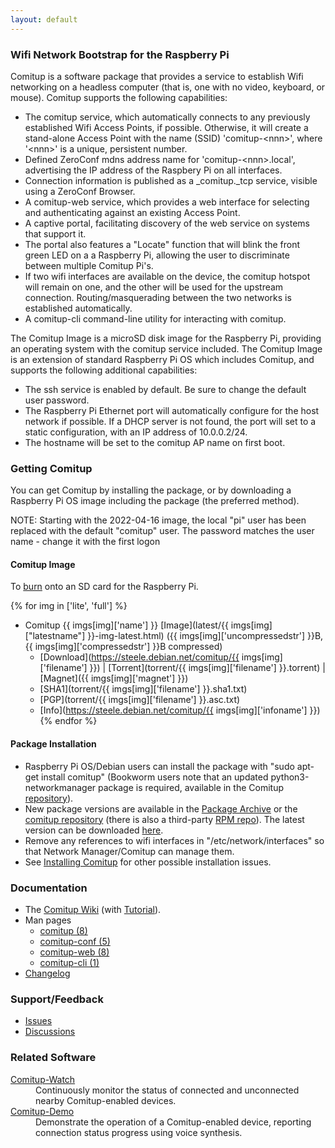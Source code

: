 ```yaml
---
layout: default
---
```


### Wifi Network Bootstrap for the Raspberry Pi

Comitup is a software package that provides a service to establish Wifi
networking on a headless computer (that is, one with no video, keyboard, or mouse).
Comitup supports the following capabilities:

* The comitup service, which automatically connects to any previously
established 
Wifi Access Points, if possible. Otherwise, it will create a stand-alone 
Access Point with the name (SSID) 'comitup-&lt;nnn&gt;', 
where '&lt;nnn&gt;' is a unique, persistent number.
* Defined ZeroConf mdns address name for
'comitup-&lt;nnn&gt;.local', advertising the IP address of the Raspbery
Pi on all interfaces.
* Connection information is published as a _comitup._tcp service, visible
using a ZeroConf Browser.
* A comitup-web service, which provides a web interface for selecting and 
authenticating against an existing Access Point.
* A captive portal, facilitating discovery of the web service on systems
that support it.
* The portal also features a "Locate" function that will blink the front
green LED on a a Raspberry Pi, allowing the user to discriminate between
multiple Comitup Pi's.
* If two wifi interfaces are available on the device, the comitup hotspot
will remain on one, and the other will be used for the upstream connection.
Routing/masquerading between the two networks is established automatically.
* A comitup-cli command-line utility for interacting with comitup.

The Comitup Image is a microSD disk image for the Raspberry Pi, providing
an operating system with the comitup service included. The Comitup Image is an
extension of standard Raspberry Pi OS which includes Comitup, and supports
the following additional
capabilities:

* The ssh service is enabled by default. Be sure to change the default user
password.
* The Raspberry Pi Ethernet port will automatically configure for the host
network if possible. If a DHCP server is not found, the port will set to
a static configuration, with an IP address of 10.0.0.2/24.
* The hostname will be set to the comitup AP name on first
boot.

### Getting Comitup

You can get Comitup by installing the package, or by downloading a Raspberry Pi
OS image including the package (the preferred method).

NOTE: Starting with the 2022-04-16 image, the local "pi" user has been replaced
with the default "comitup" user. The password matches the user name - change it
with the first logon

#### Comitup Image
To [burn](https://github.com/davesteele/comitup/wiki/Tutorial#copy-the-image-to-a-microsd-card) onto an SD card for the Raspberry Pi.

{% for img in ['lite', 'full'] %}
* Comitup {{ imgs[img]['name'] }} [Image](latest/{{ imgs[img]["latestname"] }}-img-latest.html) ({{ imgs[img]['uncompressedstr'] }}B, {{ imgs[img]['compressedstr'] }}B compressed)
  * [Download](https://steele.debian.net/comitup/{{ imgs[img]['filename'] }}) | [Torrent](torrent/{{ imgs[img]['filename'] }}.torrent) | [Magnet]({{ imgs[img]['magnet'] }}) 
  * [SHA1](torrent/{{ imgs[img]['filename'] }}.sha1.txt)
  * [PGP](torrent/{{ imgs[img]['filename'] }}.asc.txt)
  * [Info](https://steele.debian.net/comitup/{{ imgs[img]['infoname'] }})
{% endfor %}

#### Package Installation

* Raspberry Pi OS/Debian users can install the package with "sudo apt-get
  install comitup" (Bookworm users note that an updated python3-networkmanager package is required, available in the
  Comitup [repository](ppa.html)).
* New package versions are available in the [Package Archive](archive.html) or
  the [comitup repository](ppa.html) (there is also a third-party [RPM repo](https://github.com/davesteele/comitup/issues/222)). The latest version can be downloaded
  [here](latest/comitup_latest.html).
* Remove any references to wifi interfaces in "/etc/network/interfaces" so that
  Network Manager/Comitup can manage them.
* See [Installing
  Comitup](https://github.com/davesteele/comitup/wiki/Installing-Comitup) for
  other possible installation issues.

### Documentation

* The <a href="https://github.com/davesteele/comitup/wiki">Comitup
Wiki</a> (with <a href="https://github.com/davesteele/comitup/wiki/Tutorial">Tutorial</a>).
* Man pages
  * <a href="man/comitup.pdf">comitup (8)</a>
  * <a href="man/comitup-conf.pdf">comitup-conf (5)</a>
  * <a href="man/comitup-web.pdf">comitup-web (8)</a>
  * <a href="man/comitup-cli.pdf">comitup-cli (1)</a>
* <a href="https://github.com/davesteele/comitup/blob/debian/debian/changelog">Changelog</a>

### Support/Feedback

* [Issues](https://github.com/davesteele/comitup/issues)
* [Discussions](https://github.com/davesteele/comitup/discussions)

### Related Software

<dl>
  <dt><a href="https://github.com/davesteele/comitup-watch">Comitup-Watch</a></dt>
    <dd>
      Continuously monitor the status of connected and unconnected nearby Comitup-enabled devices.
    </dd>
  <dt><a href="https://github.com/davesteele/comitup-demo">Comitup-Demo</a></dt>
    <dd>
      Demonstrate the operation of a Comitup-enabled device, reporting
      connection status progress using voice synthesis.
    </dd>
</dl>
